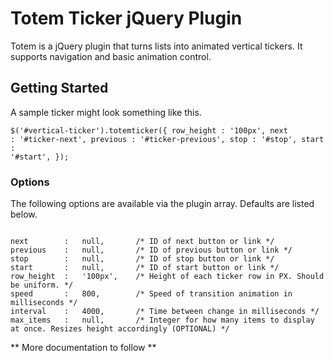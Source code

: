 # Totem Ticker jQuery Plugin

Totem is a jQuery plugin that turns lists into animated vertical tickers. It supports navigation and basic animation control.

## Getting Started

A sample ticker might look something like this.

<code>$('#vertical-ticker').totemticker({
	row_height	:	'100px',
	next		:	'#ticker-next',
	previous	:	'#ticker-previous',
	stop		:	'#stop',
	start		:	'#start',
});</code>

### Options

The following options are available via the plugin array. Defaults are listed below.

<code>
next		:	null,		/* ID of next button or link */
previous	:	null,		/* ID of previous button or link */
stop		:	null,		/* ID of stop button or link */
start		:	null,		/* ID of start button or link */
row_height	:	'100px',	/* Height of each ticker row in PX. Should be uniform. */
speed		:	800,		/* Speed of transition animation in milliseconds */
interval	:	4000,		/* Time between change in milliseconds */
max_items	: 	null, 		/* Integer for how many items to display at once. Resizes height accordingly (OPTIONAL) */
</code>

** More documentation to follow **